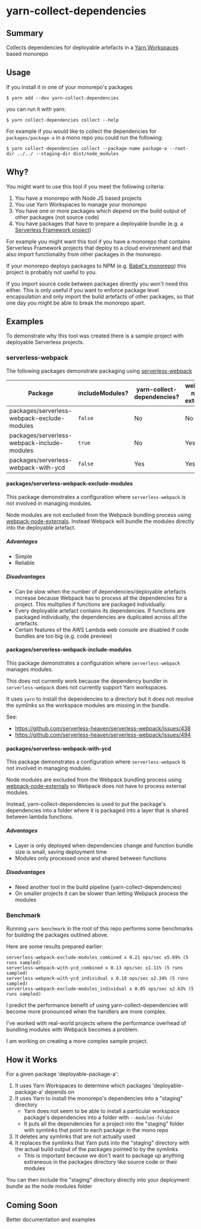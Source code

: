 # yarn-collect-dependencies

## Summary

Collects dependencies for deployable artefacts in a [Yarn Workspaces](https://classic.yarnpkg.com/blog/2017/08/02/introducing-workspaces/) based monorepo

## Usage

If you install it in one of your monorepo's packages

```
$ yarn add --dev yarn-collect-dependencies
```

you can run it with yarn:

```
$ yarn collect-dependencies collect --help
```

For example if you would like to collect the dependencies for `packages/package-a` in a mono repo you could run the following:

```
$ yarn collect-dependencies collect --package-name package-a --root-dir ../../ --staging-dir dist/node_modules
```

## Why?

You might want to use this tool if you meet the following criteria:

1. You have a monorepo with Node JS based projects
2. You use Yarn Workspaces to manage your monorepo
3. You have one or more packages which depend on the build output of other packages (not source code)
4. You have packages that have to prepare a deployable bundle (e.g. a [Serverless Framework project](https://www.serverless.com/framework/docs/providers/aws/guide/quick-start/))

For example you might want this tool if you
have a monorepo that contains Serverless Framework
projects that deploy to a cloud environment
and that also import functionality from other packages in the monorepo.

If your monorepo deploys packages to NPM (e.g. [Babel's monorepo](https://github.com/babel/babel/blob/master/doc/design/monorepo.md)) this project is probably not useful to you.

If you import source code between packages directly you won't need this either.
This is only useful if you want to enforce package level encapsulation
and only import the build artefacts of other packages,
so that one day you might be able to break the monorepo apart.

## Examples

To demonstrate why this tool was created there is a sample project
with deployable Serverless projects.

### serverless-webpack

The following packages demonstrate packaging using [serverless-webpack](https://github.com/serverless-heaven/serverless-webpack)

| Package                                     | includeModules? | yarn-collect-dependencies? | webpack-node-externals? | Works? |
| ------------------------------------------- | --------------- | -------------------------- | ----------------------- | ------ |
| packages/serverless-webpack-exclude-modules | `false`         | No                         | No                      | Yes    |
| packages/serverless-webpack-include-modules | `true`          | No                         | Yes                     | No     |
| packages/serverless-webpack-with-ycd        | `false`         | Yes                        | Yes                     | Yes    |

#### packages/serverless-webpack-exclude-modules

This package demonstrates a configuration where `serverless-webpack`
is not involved in managing modules.

Node modules are not excluded from the Webpack bundling process
using [webpack-node-externals](https://www.npmjs.com/package/webpack-node-externals).
Instead Webpack will bundle the
modules directly into the deployable artefact.

##### Advantages

- Simple
- Reliable

##### Disadvantages

- Can be slow when the number of dependencies/deployable artefacts increase because Webpack has to process all the dependencies for a project. This multiplies if functions are packaged individually.
- Every deployable artefact contains its dependencies. If functions are packaged individually, the dependencies are duplicated across all the artefacts.
- Certain features of the AWS Lambda web console are disabled if code bundles are too big (e.g. code preview)

#### packages/serverless-webpack-include-modules

This package demonstrates a configuration where `serverless-webpack`
manages modules.

This does not currently work because the dependency bundler
in `serverless-webpack` does not currently support Yarn workspaces.

It uses `yarn` to install the dependencies to a directory
but it does not resolve the symlinks so the workspace
modules are missing in the bundle.

See:

- https://github.com/serverless-heaven/serverless-webpack/issues/438
- https://github.com/serverless-heaven/serverless-webpack/issues/494

#### packages/serverless-webpack-with-ycd

This package demonstrates a configuration where `serverless-webpack`
is not involved in managing modules.

Node modules are excluded from the Webpack bundling process
using [webpack-node-externals](https://www.npmjs.com/package/webpack-node-externals)
so Webpack does not have to process external modules.

Instead, yarn-collect-dependencies is used to put the package's
dependencies into a folder where it is packaged into a layer
that is shared between lambda functions.

##### Advantages

- Layer is only deployed when dependencies change and function bundle size is small, saving deployment time
- Modules only processed once and shared between functions

##### Disadvantages

- Need another tool in the build pipeline (yarn-collect-dependencies)
- On smaller projects it can be slower than letting Webpack process the modules

### Benchmark

Running `yarn benchmark` in the root of this repo performs
some benchmarks for building the packages outlined above.

Here are some results prepared earlier:

```
serverless-webpack-exclude-modules_combined x 0.21 ops/sec ±5.69% (5 runs sampled)
serverless-webpack-with-ycd_combined x 0.13 ops/sec ±1.11% (5 runs sampled)
serverless-webpack-with-ycd_individual x 0.10 ops/sec ±2.34% (5 runs sampled)
serverless-webpack-exclude-modules_individual x 0.05 ops/sec ±2.63% (5 runs sampled)
```

I predict the performance benefit of using yarn-collect-dependencies
will become more pronounced when the handlers
are more complex.

I've worked with real-world projects where
the performance overhead of bundling modules
with Webpack becomes a problem.

I am working on creating a more complex sample project.

## How it Works

For a given package 'deployable-package-a':

1. It uses Yarn Workspaces to determine which packages 'deployable-package-a' depends on
2. It uses Yarn to install the monorepo's dependencies into a "staging" directory
   - Yarn does not seem to be able to install a particular workspace package's dependencies into a folder with `--modules-folder`
   - It puts all the dependencies for a project into the "staging" folder with symlinks that point to each package in the mono repo
3. It deletes any symlinks that are not actually used
4. It replaces the symlinks that Yarn puts into the "staging" directory with the actual build output of the packages pointed to by the symlinks
   - This is important because we don't want to package up anything extraneous in the packages directory like source code or their modules

You can then include the "staging" directory directly into your deployment bundle as the node modules folder

## Coming Soon

Better documentation and examples
